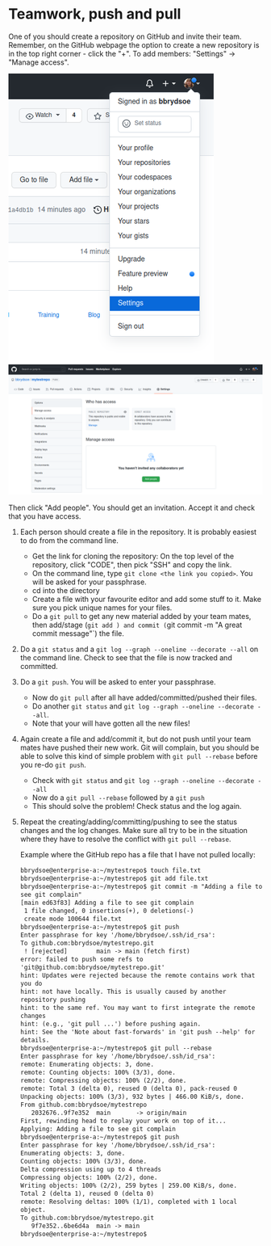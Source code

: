 # Teamwork, push and pull

One of you should create a repository on GitHub and invite their team. Remember, on the GitHub webpage the option to create a new repository is in the top right corner - click the "+". To add members: "Settings" -> "Manage access".

![](figures/github-setting.png )
![](figures/Github-add-members.png )

Then click "Add people". You should get an invitation. Accept it and check that you have access. 

1. Each person should create a file in the repository. It is probably easiest to do from the command line. 

	- Get the link for cloning the repository: On the top level of the repository, click "CODE", then pick "SSH" and copy the link. 
	- On the command line, type `git clone <the link you copied>`. You will be asked for your passphrase. 
	- cd into the directory
	- Create a file with your favourite editor and add some stuff to it. Make sure you pick unique names for your files. 
	- Do a `git pull` to get any new material added by your team mates, then add/stage (`git add `<file>`) and commit (`git commit -m "A great commit message"`) the file.

2. Do a `git status` and a `git log --graph --oneline --decorate --all` on the command line. Check to see that the file is now tracked and committed. 

3. Do a `git push`. You will be asked to enter your passphrase. 

	- Now do `git pull` after all have added/committed/pushed their files. 
	- Do another `git status` and `git log --graph --oneline --decorate --all`.  
	- Note that your will have gotten all the new files! 

4. Again create a file and add/commit it, but do not push until your team mates have pushed their new work. Git will complain, but you should be able to solve this kind of simple problem with `git pull --rebase` before you re-do `git push`. 

	- Check with `git status` and `git log --graph --oneline --decorate --all`
	- Now do a `git pull --rebase` followed by a `git push`
	- This should solve the problem! Check status and the log again. 

5. Repeat the creating/adding/committing/pushing to see the status changes and the log changes. Make sure all try to be in the situation where they have to resolve the conflict with `git pull --rebase`.

	Example where the GitHub repo has a file that I have not pulled locally: 

	```shell
	bbrydsoe@enterprise-a:~/mytestrepo$ touch file.txt
	bbrydsoe@enterprise-a:~/mytestrepo$ git add file.txt
	bbrydsoe@enterprise-a:~/mytestrepo$ git commit -m "Adding a file to see git complain"
	[main ed63f83] Adding a file to see git complain
	 1 file changed, 0 insertions(+), 0 deletions(-)
	 create mode 100644 file.txt
	bbrydsoe@enterprise-a:~/mytestrepo$ git push
	Enter passphrase for key '/home/bbrydsoe/.ssh/id_rsa': 
	To github.com:bbrydsoe/mytestrepo.git
	 ! [rejected]        main -> main (fetch first)
	error: failed to push some refs to 'git@github.com:bbrydsoe/mytestrepo.git'
	hint: Updates were rejected because the remote contains work that you do
	hint: not have locally. This is usually caused by another repository pushing
	hint: to the same ref. You may want to first integrate the remote changes
	hint: (e.g., 'git pull ...') before pushing again.	
	hint: See the 'Note about fast-forwards' in 'git push --help' for details.
	bbrydsoe@enterprise-a:~/mytestrepo$ git pull --rebase
	Enter passphrase for key '/home/bbrydsoe/.ssh/id_rsa': 
	remote: Enumerating objects: 3, done.
	remote: Counting objects: 100% (3/3), done.
	remote: Compressing objects: 100% (2/2), done.
	remote: Total 3 (delta 0), reused 0 (delta 0), pack-reused 0
	Unpacking objects: 100% (3/3), 932 bytes | 466.00 KiB/s, done.
	From github.com:bbrydsoe/mytestrepo
	   2032676..9f7e352  main       -> origin/main
	First, rewinding head to replay your work on top of it...
	Applying: Adding a file to see git complain
	bbrydsoe@enterprise-a:~/mytestrepo$ git push
	Enter passphrase for key '/home/bbrydsoe/.ssh/id_rsa': 
	Enumerating objects: 3, done.
	Counting objects: 100% (3/3), done.
	Delta compression using up to 4 threads
	Compressing objects: 100% (2/2), done.
	Writing objects: 100% (2/2), 259 bytes | 259.00 KiB/s, done.
	Total 2 (delta 1), reused 0 (delta 0)
	remote: Resolving deltas: 100% (1/1), completed with 1 local object.
	To github.com:bbrydsoe/mytestrepo.git
	   9f7e352..6be6d4a  main -> main
	bbrydsoe@enterprise-a:~/mytestrepo$
	```

